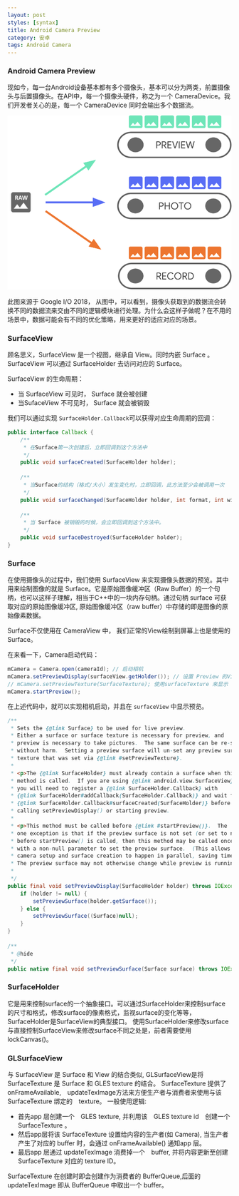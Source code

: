 ```yaml
---
layout: post
styles: [syntax]
title: Android Camera Preview
category: 安卓
tags: Android Camera
---
```


### Android Camera Preview

现如今，每一台Android设备基本都有多个摄像头，基本可以分为两类，前置摄像头与后置摄像头。在API中，每一个摄像头硬件，称之为一个 CameraDevice。我们开发者关心的是，每一个 CameraDevice 同时会输出多个数据流。

![0*ugRv8BWWMigxK03S](2019-05-21-Android-camera-preview.assets/0*ugRv8BWWMigxK03S.png)

此图来源于 Google I/O 2018， 从图中，可以看到，摄像头获取到的数据流会转换不同的数据流来交由不同的逻辑模块进行处理。为什么会这样子做呢？在不用的场景中，数据可能会有不同的优化策略，用来更好的适应对应的场景。



### SurfaceView 

 顾名思义，SurfaceView 是一个视图，继承自 View。同时内嵌 Surface 。SurfaceView 可以通过 SurfaceHolder 去访问对应的 Surface。

SurfaceView 的生命周期：

+ 当 SurfaceView 可见时， Surface 就会被创建
+ 当SufaceView 不可见时， Surface 就会被销毁

我们可以通过实现 `SurfaceHolder.Callback`可以获得对应生命周期的回调：

```java
public interface Callback {
    /**
     * 在Surface第一次创建后，立即回调到这个方法中
     */
    public void surfaceCreated(SurfaceHolder holder);

    /**
     * 当Surface的结构（格式/大小）发生变化时，立即回调，此方法至少会被调用一次
     */
    public void surfaceChanged(SurfaceHolder holder, int format, int width, int height);

    /**
     * 当 Surface 被销毁的时候，会立即回调到这个方法中。
     */
    public void surfaceDestroyed(SurfaceHolder holder);
}
```



### Surface

在使用摄像头的过程中，我们使用 SurfaceView 来实现摄像头数据的预览。其中用来绘制图像的就是 Surface。它是原始图像缓冲区（Raw Buffer）的一个句柄，也可以这样子理解，相当于C++中的一块内存句柄。通过句柄 surface 可获取对应的原始图像缓冲区, 原始图像缓冲区（raw buffer）中存储的即是图像的原始像素数据。

Surface不仅使用在 CameraView 中， 我们正常的View绘制到屏幕上也是使用的 Surface。 

在来看一下，Camera启动代码：

```java
mCamera = Camera.open(cameraId); // 启动相机
mCamera.setPreviewDisplay(surfaceView.getHolder()); // 设置 Preview 的View
// mCamera.setPreviewTexture(SurfaceTexture); 使用surfaceTexture 来显示 
mCamera.startPreview();
```

在上述代码中，就可以实现相机启动，并且在 `surfaceView` 中显示预览。

```java
/**
 * Sets the {@link Surface} to be used for live preview.
 * Either a surface or surface texture is necessary for preview, and
 * preview is necessary to take pictures.  The same surface can be re-set
 * without harm.  Setting a preview surface will un-set any preview surface
 * texture that was set via {@link #setPreviewTexture}.
 *
 * <p>The {@link SurfaceHolder} must already contain a surface when this
 * method is called.  If you are using {@link android.view.SurfaceView},
 * you will need to register a {@link SurfaceHolder.Callback} with
 * {@link SurfaceHolder#addCallback(SurfaceHolder.Callback)} and wait for
 * {@link SurfaceHolder.Callback#surfaceCreated(SurfaceHolder)} before
 * calling setPreviewDisplay() or starting preview.
 *
 * <p>This method must be called before {@link #startPreview()}.  The
 * one exception is that if the preview surface is not set (or set to null)
 * before startPreview() is called, then this method may be called once
 * with a non-null parameter to set the preview surface.  (This allows
 * camera setup and surface creation to happen in parallel, saving time.)
 * The preview surface may not otherwise change while preview is running.
 *
 */
public final void setPreviewDisplay(SurfaceHolder holder) throws IOException {
    if (holder != null) {
        setPreviewSurface(holder.getSurface());
    } else {
        setPreviewSurface((Surface)null);
    }
}

/**
 * @hide
 */
public native final void setPreviewSurface(Surface surface) throws IOException;
```



### SurfaceHolder

它是用来控制surface的一个抽象接口。可以通过SurfaceHolder来控制surface的尺寸和格式，修改surface的像素格式，监视surface的变化等等，SurfaceHolder是SurfaceView的典型接口。
使用SurfaceHolder来修改surface 与直接控制SurfaceView来修改surface不同之处是，前者需要使用 lockCanvas()。

### GLSurfaceView

与 SurfaceView 是 Surface 和 View 的结合类似, GLSurfaceView是将SurfaceTexture 是 Surface 和 GLES texture 的结合。
SurfaceTexture 提供了 onFrameAvailable,　updateTexImage方法来方便生产者与消费者来使用与该 SurfaceTexture 绑定的　texture。
一般使用逻辑:　

- 首先app 层创建一个　GLES texture, 并利用该　GLES texture id　创建一个 SurfaceTexture 。
- 然后app层将该 SurfaceTexture 设置给内容的生产者(如 Camera), 当生产者产生了对应的 buffer 时，会通过 onFrameAvailable() 通知app 层。
- 最后app 层通过 updateTexImage 消费掉一个　buffer, 并将内容更新至创建 SurfaceTexture 对应的 texture ID。

SurfaceTexture 在创建时即会创建作为消费者的 BufferQueue,后面的 updateTexImage 即从 BufferQueue 中取出一个 buffer。






